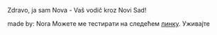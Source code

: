 Zdravo, ja sam Nova - Vaš vodič kroz Novi Sad!

made by: Nora
Можете ме тестирати на следећем <a href="https://blue-grass-0cc397b03.5.azurestaticapps.net/">линку</a>. Уживајте
